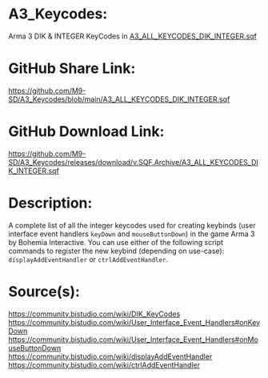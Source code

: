 # A3_Keycodes:

Arma 3 DIK & INTEGER KeyCodes
in [A3_ALL_KEYCODES_DIK_INTEGER.sqf](https://github.com/M9-SD/A3_Keycodes/blob/main/A3_ALL_KEYCODES_DIK_INTEGER.sqf)

# GitHub Share Link:

https://github.com/M9-SD/A3_Keycodes/blob/main/A3_ALL_KEYCODES_DIK_INTEGER.sqf

# GitHub Download Link:

https://github.com/M9-SD/A3_Keycodes/releases/download/v.SQF.Archive/A3_ALL_KEYCODES_DIK_INTEGER.sqf

# Description:

A complete list of all the integer keycodes used for creating keybinds 
(user interface event handlers `keyDown` and `mouseButtonDown`) in the 
game Arma 3 by Bohemia Interactive. You can use either of the following 
script commands to register the new keybind (depending on use-case):
`displayAddEventHandler` or `ctrlAddEventHandler`. 

# Source(s):

https://community.bistudio.com/wiki/DIK_KeyCodes
https://community.bistudio.com/wiki/User_Interface_Event_Handlers#onKeyDown
https://community.bistudio.com/wiki/User_Interface_Event_Handlers#onMouseButtonDown
https://community.bistudio.com/wiki/displayAddEventHandler
https://community.bistudio.com/wiki/ctrlAddEventHandler
